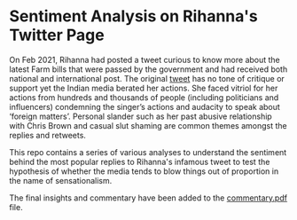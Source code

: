# Sentiment Analysis on Rihanna's Twitter Page

On Feb 2021, Rihanna had posted a tweet curious to know more about the latest Farm bills that were passed by the government and had received both national and international post. 
The original [tweet](https://twitter.com/rihanna/status/1356625889602199552?lang=en) has no tone of critique or support yet the Indian media berated her actions. She faced vitriol for her actions from hundreds and thousands of people (including politicians and influencers) condemning the singer’s actions and audacity to speak about ‘foreign matters’. Personal slander such as her past abusive relationship with Chris Brown and casual slut shaming are common themes amongst the replies and retweets.  

This repo contains a series of various analyses to understand the sentiment behind the most popular replies to Rihanna's infamous tweet to test the hypothesis of whether the media tends to blow things out of proportion in the name of sensationalism.

The final insights and commentary have been added to the [commentary.pdf]() file.

